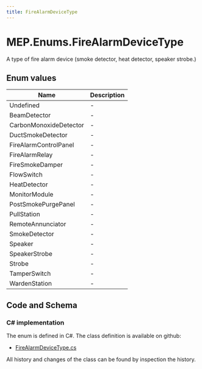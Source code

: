 ```yaml
---
title: FireAlarmDeviceType
---
```


# MEP.Enums.FireAlarmDeviceType

A type of fire alarm device (smoke detector, heat detector, speaker strobe.)

## Enum values

| Name            | Description                                                    |
|-----------------|----------------------------------------------------------------|
| Undefined |  -  |
| BeamDetector |  -  |
| CarbonMonoxideDetector |  -  |
| DuctSmokeDetector |  -  |
| FireAlarmControlPanel |  -  |
| FireAlarmRelay |  -  |
| FireSmokeDamper |  -  |
| FlowSwitch |  -  |
| HeatDetector |  -  |
| MonitorModule |  -  |
| PostSmokePurgePanel |  -  |
| PullStation |  -  |
| RemoteAnnunciator |  -  |
| SmokeDetector |  -  |
| Speaker |  -  |
| SpeakerStrobe |  -  |
| Strobe |  -  |
| TamperSwitch |  -  |
| WardenStation |  -  |


## Code and Schema

### C# implementation

The enum is defined in C#. The class definition is available on github:

- [FireAlarmDeviceType.cs](https://github.com/BHoM/BHoM/blob/develop/MEP_oM/Enums\FireAlarmDeviceType.cs)

All history and changes of the class can be found by inspection the history.
